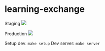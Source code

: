 # learning-exchange

Staging ![](https://circleci.com/gh/fsladkey/learning-exchange/tree/develop.png?circle-token=:circle-token)

Production ![](https://circleci.com/gh/fsladkey/learning-exchange/tree/master.png?circle-token=:circle-token)

Setup dev: `make setup`
Dev server: `make server`
